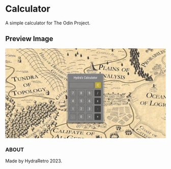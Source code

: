 # Calculator
A simple calculator for The Odin Project.

## Preview Image

![alt text](photos/README_Preview.png)


### ABOUT

Made by HydraRetro 2023.
